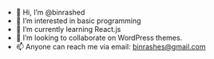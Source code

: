 - 👋 Hi, I’m @binrashed
- 👀 I’m interested in basic programming
- 🌱 I’m currently learning React.js
- 💞️ I’m looking to collaborate on WordPress themes.
- 📫 Anyone can reach me via email: binrashes@gmail.com

<!---
binrashed/binrashed is a ✨ special ✨ repository because its `README.md` (this file) appears on your GitHub profile.
You can click the Preview link to take a look at your changes.
--->
